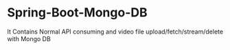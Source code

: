 # Spring-Boot-Mongo-DB
It Contains Normal API consuming and video file upload/fetch/stream/delete with Mongo DB
